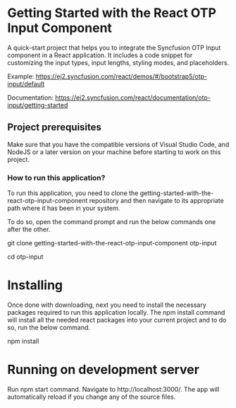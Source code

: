 # Getting Started with the React OTP Input Component

A quick-start project that helps you to integrate the Syncfusion OTP Input component in a React application. It includes a code snippet for customizing the input types, input lengths, styling modes, and placeholders.

Example: https://ej2.syncfusion.com/react/demos/#/bootstrap5/otp-input/default 

Documentation: https://ej2.syncfusion.com/react/documentation/otp-input/getting-started  

## Project prerequisites
Make sure that you have the compatible versions of Visual Studio Code, and NodeJS or a later version on your machine before starting to work on this project.

### How to run this application?

To run this application, you need to clone the getting-started-with-the-react-otp-input-component repository and then navigate to its appropriate path where it has been in your system.

To do so, open the command prompt and run the below commands one after the other.

git clone getting-started-with-the-react-otp-input-component otp-input

cd otp-input

# Installing
Once done with downloading, next you need to install the necessary packages required to run this application locally. The npm install command will install all the needed react packages into your current project and to do so, run the below command.

npm install

# Running on development server
Run npm start command. Navigate to http://localhost:3000/. The app will automatically reload if you change any of the source files.